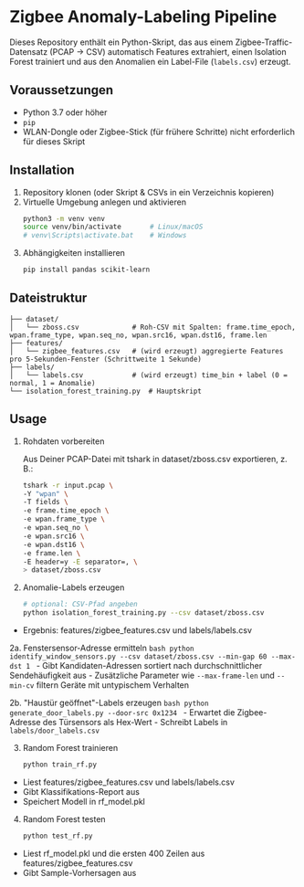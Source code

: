 # Zigbee Anomaly-Labeling Pipeline

Dieses Repository enthält ein Python-Skript, das aus einem Zigbee-Traffic-Datensatz (PCAP → CSV) automatisch Features extrahiert, einen Isolation Forest trainiert und aus den Anomalien ein Label-File (`labels.csv`) erzeugt.

## Voraussetzungen

- Python 3.7 oder höher  
- `pip`  
- WLAN-Dongle oder Zigbee-Stick (für frühere Schritte) nicht erforderlich für dieses Skript

## Installation

1. Repository klonen (oder Skript & CSVs in ein Verzeichnis kopieren)  
2. Virtuelle Umgebung anlegen und aktivieren  
   ```bash
   python3 -m venv venv
   source venv/bin/activate       # Linux/macOS
   # venv\Scripts\activate.bat    # Windows
   ```
3. Abhängigkeiten installieren
    ```bash
    pip install pandas scikit-learn
    ```

## Dateistruktur

```
├── dataset/
│   └── zboss.csv             # Roh-CSV mit Spalten: frame.time_epoch, wpan.frame_type, wpan.seq_no, wpan.src16, wpan.dst16, frame.len
├── features/
│   └── zigbee_features.csv   # (wird erzeugt) aggregierte Features pro 5‑Sekunden-Fenster (Schrittweite 1 Sekunde)
├── labels/
│   └── labels.csv            # (wird erzeugt) time_bin + label (0 = normal, 1 = Anomalie)
└── isolation_forest_training.py  # Hauptskript
```

## Usage

1. Rohdaten vorbereiten

    Aus Deiner PCAP-Datei mit tshark in dataset/zboss.csv exportieren, z. B.:
    ```bash
    tshark -r input.pcap \
    -Y "wpan" \
    -T fields \
    -e frame.time_epoch \
    -e wpan.frame_type \
    -e wpan.seq_no \
    -e wpan.src16 \
    -e wpan.dst16 \
    -e frame.len \
    -E header=y -E separator=, \
    > dataset/zboss.csv
    ```

2. Anomalie-Labels erzeugen
    ```bash
    # optional: CSV-Pfad angeben
    python isolation_forest_training.py --csv dataset/zboss.csv
    ```

- Ergebnis: features/zigbee_features.csv und labels/labels.csv

2a. Fenstersensor-Adresse ermitteln
    ```bash
    python identify_window_sensors.py --csv dataset/zboss.csv --min-gap 60 --max-dst 1
    ```
    - Gibt Kandidaten-Adressen sortiert nach durchschnittlicher Sendehäufigkeit aus
    - Zusätzliche Parameter wie `--max-frame-len` und `--min-cv` filtern Geräte mit untypischem Verhalten

2b. "Haustür geöffnet"-Labels erzeugen
    ```bash
    python generate_door_labels.py --door-src 0x1234
    ```
    - Erwartet die Zigbee-Adresse des Türsensors als Hex-Wert
    - Schreibt Labels in `labels/door_labels.csv`

3. Random Forest trainieren
    ```bash
    python train_rf.py
    ```
- Liest features/zigbee_features.csv und labels/labels.csv
- Gibt Klassifikations-Report aus
- Speichert Modell in rf_model.pkl

4. Random Forest testen
    ```bash
    python test_rf.py
    ```
- Liest rf_model.pkl und die ersten 400 Zeilen aus features/zigbee_features.csv
- Gibt Sample-Vorhersagen aus
